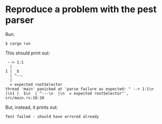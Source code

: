 # Reproduce a problem with the pest parser

Run:
```
$ cargo run
```

This should print out:
```
 --> 1:1
  |
1 |  $
  | ^---
  |
  = expected rootSelector
thread 'main' panicked at 'parse failure as expected: " --> 1:1\n  |\n1 |  $\n  | ^---\n  |\n  = expected rootSelector"', src/main.rs:18:10
```

But, instead, it prints out:
```
Test failed - should have errored already
```